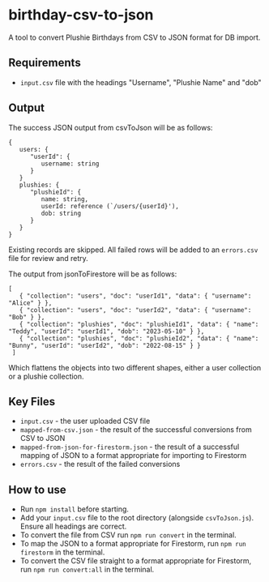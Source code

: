 # birthday-csv-to-json
A tool to convert Plushie Birthdays from CSV to JSON format for DB import.

## Requirements
- `input.csv` file with the headings "Username", "Plushie Name" and "dob"

## Output
The success JSON output from csvToJson will be as follows:
```
{
   users: {
      "userId": {
         username: string
      }
   }
   plushies: {
      "plushieId": {
         name: string,
         userId: reference (`/users/{userId}'),
         dob: string
      }
   }
}
```
Existing records are skipped. All failed rows will be added to an `errors.csv` file for review and retry.

The output from jsonToFirestore will be as follows:
```
[
   { "collection": "users", "doc": "userId1", "data": { "username": "Alice" } },
   { "collection": "users", "doc": "userId2", "data": { "username": "Bob" } },
   { "collection": "plushies", "doc": "plushieId1", "data": { "name": "Teddy", "userId": "userId1", "dob": "2023-05-10" } },
   { "collection": "plushies", "doc": "plushieId2", "data": { "name": "Bunny", "userId": "userId2", "dob": "2022-08-15" } }
 ]
```
Which flattens the objects into two different shapes, either a user collection or a plushie collection.

## Key Files
- `input.csv` - the user uploaded CSV file
- `mapped-from-csv.json` - the result of the successful conversions from CSV to JSON
- `mapped-from-json-for-firestorm.json` - the result of a successful mapping of JSON to a format appropriate for importing to Firestorm
- `errors.csv` - the result of the failed conversions

## How to use
- Run `npm install` before starting.
- Add your `input.csv` file to the root directory (alongside `csvToJson.js`). Ensure all headings are correct.
- To convert the file from CSV run `npm run convert` in the terminal.
- To map the JSON to a format appropriate for Firestorm, run `npm run firestorm` in the terminal.
- To convert the CSV file straight to a format appropriate for Firestorm, run `npm run convert:all` in the terminal.

